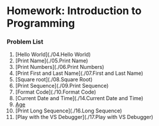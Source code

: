 Homework: Introduction to Programming
=====================================

### Problem List

1. [Hello World](./04.Hello World)
1. [Print Name](./05.Print Name)
1. [Print Numbers](./06.Print Numbers)
1. [Print First and Last Name](./07.First and Last Name)
1. [Square root](./08.Square Root)
1. [Print Sequence](./09.Print Sequence)
1. [Format Code](./10.Format Code)
1. [Current Date and Time](./14.Current Date and Time)
1. [Age](./15.Age)
1. [Print Long Sequence](./16.Long Sequence)
1. [Play with the VS Debugger](./17.Play with VS Debugger)